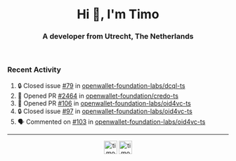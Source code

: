 <h1 align="center">Hi 👋, I'm Timo</h1>
<h3 align="center">A developer from Utrecht, The Netherlands</h3>
<br/>
<!-- https://github.com/rahuldkjain/github-profile-readme-generator --!>

<!--  <p align="left"><img src="https://github-readme-stats.vercel.app/api?username=timoglastra&show_icons=true&count_private=true&" alt="timoglastra" /></p> --!>

<!--
Github language stats
<p align="left"><img src="https://github-readme-stats.vercel.app/api/top-langs/?username=timoglastra&layout=compact" alt="timoglastra" /><p>
-->

<!-- Codestats language stats -->
<!-- <p align="left"><img src="https://codestats-readme.vercel.app/api/top-langs/?username=timoglastra&layout=compact&language_count=12" alt="timoglastra" /><p>    --!>
  
<h3>Recent Activity</h3>

<!--START_SECTION:activity-->
1. 🔒 Closed issue [#79](https://github.com/openwallet-foundation-labs/dcql-ts/issues/79) in [openwallet-foundation-labs/dcql-ts](https://github.com/openwallet-foundation-labs/dcql-ts)
2. 💪 Opened PR [#2464](undefined) in [openwallet-foundation/credo-ts](https://github.com/openwallet-foundation/credo-ts)
3. 💪 Opened PR [#106](undefined) in [openwallet-foundation-labs/oid4vc-ts](https://github.com/openwallet-foundation-labs/oid4vc-ts)
4. 🔒 Closed issue [#97](https://github.com/openwallet-foundation-labs/oid4vc-ts/issues/97) in [openwallet-foundation-labs/oid4vc-ts](https://github.com/openwallet-foundation-labs/oid4vc-ts)
5. 🗣 Commented on [#103](https://github.com/openwallet-foundation-labs/oid4vc-ts/issues/103#issuecomment-3412707940) in [openwallet-foundation-labs/oid4vc-ts](https://github.com/openwallet-foundation-labs/oid4vc-ts)
<!--END_SECTION:activity-->

---

<p align="center">
<a href="https://twitter.com/timoglastra" target="blank"><img align="center" src="https://cdn.jsdelivr.net/npm/simple-icons@3.0.1/icons/twitter.svg" alt="timoglastra" height="30" width="30" /></a>
<a href="https://linkedin.com/in/timoglastra" target="blank"><img align="center" src="https://cdn.jsdelivr.net/npm/simple-icons@3.0.1/icons/linkedin.svg" alt="timoglastra" height="30" width="30" /></a>
</p>



